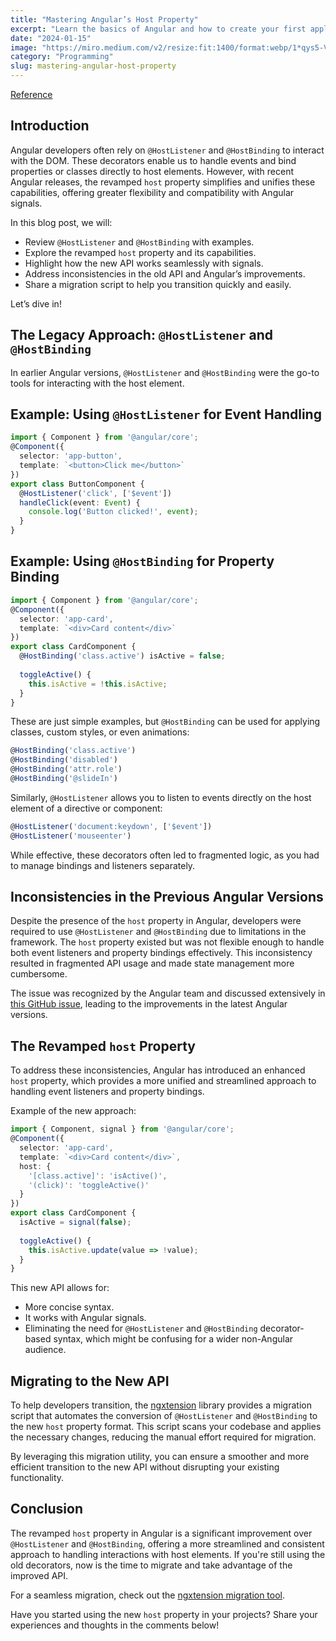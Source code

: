 ```yaml
---
title: "Mastering Angular’s Host Property"
excerpt: "Learn the basics of Angular and how to create your first application."
date: "2024-01-15"
image: "https://miro.medium.com/v2/resize:fit:1400/format:webp/1*qys5-VddlGTPF47smc7PYA.png"
category: "Programming"
slug: mastering-angular-host-property
---
```


[Reference](https://medium.com/@pawel.ostromecky/mastering-angulars-host-property-9a7ee9a3b5ed)


Introduction
------------

Angular developers often rely on `@HostListener` and `@HostBinding` to interact with the DOM. These decorators enable us to handle events and bind properties or classes directly to host elements. However, with recent Angular releases, the revamped `host` property simplifies and unifies these capabilities, offering greater flexibility and compatibility with Angular signals.

In this blog post, we will:

*   Review `@HostListener` and `@HostBinding` with examples.
*   Explore the revamped `host` property and its capabilities.
*   Highlight how the new API works seamlessly with signals.
*   Address inconsistencies in the old API and Angular’s improvements.
*   Share a migration script to help you transition quickly and easily.

Let’s dive in!

The Legacy Approach: `@HostListener` and `@HostBinding`
-------------------------------------------------------

In earlier Angular versions, `@HostListener` and `@HostBinding` were the go-to tools for interacting with the host element.

Example: Using `@HostListener` for Event Handling
-------------------------------------------------

```ts
import { Component } from '@angular/core';
@Component({
  selector: 'app-button',
  template: `<button>Click me</button>`
})
export class ButtonComponent {
  @HostListener('click', ['$event'])
  handleClick(event: Event) {
    console.log('Button clicked!', event);
  }
}
```

Example: Using `@HostBinding` for Property Binding
--------------------------------------------------

```ts
import { Component } from '@angular/core';
@Component({
  selector: 'app-card',
  template: `<div>Card content</div>`
})
export class CardComponent {
  @HostBinding('class.active') isActive = false;
  
  toggleActive() {
    this.isActive = !this.isActive;
  }
}
```

These are just simple examples, but `@HostBinding` can be used for applying classes, custom styles, or even animations:

```ts
@HostBinding('class.active')
@HostBinding('disabled')
@HostBinding('attr.role')
@HostBinding('@slideIn')
```

Similarly, `@HostListener` allows you to listen to events directly on the host element of a directive or component:

```ts
@HostListener('document:keydown', ['$event'])
@HostListener('mouseenter')
```

While effective, these decorators often led to fragmented logic, as you had to manage bindings and listeners separately.

Inconsistencies in the Previous Angular Versions
------------------------------------------------

Despite the presence of the `host` property in Angular, developers were required to use `@HostListener` and `@HostBinding` due to limitations in the framework. The `host` property existed but was not flexible enough to handle both event listeners and property bindings effectively. This inconsistency resulted in fragmented API usage and made state management more cumbersome.

The issue was recognized by the Angular team and discussed extensively in [this GitHub issue](https://github.com/angular/angular/issues/52561), leading to the improvements in the latest Angular versions.

The Revamped `host` Property
----------------------------

To address these inconsistencies, Angular has introduced an enhanced `host` property, which provides a more unified and streamlined approach to handling event listeners and property bindings.

Example of the new approach:

```ts
import { Component, signal } from '@angular/core';
@Component({
  selector: 'app-card',
  template: `<div>Card content</div>`,
  host: {
    '[class.active]': 'isActive()',
    '(click)': 'toggleActive()'
  }
})
export class CardComponent {
  isActive = signal(false);
  
  toggleActive() {
    this.isActive.update(value => !value);
  }
}
```

This new API allows for:

*   More concise syntax.
*   It works with Angular signals.
*   Eliminating the need for `@HostListener` and `@HostBinding` decorator-based syntax, which might be confusing for a wider non-Angular audience.

Migrating to the New API
------------------------

To help developers transition, the [ngxtension](https://ngxtension.netlify.app/utilities/migrations/host-binding-migration/) library provides a migration script that automates the conversion of `@HostListener` and `@HostBinding` to the new `host` property format. This script scans your codebase and applies the necessary changes, reducing the manual effort required for migration.

By leveraging this migration utility, you can ensure a smoother and more efficient transition to the new API without disrupting your existing functionality.

Conclusion
----------

The revamped `host` property in Angular is a significant improvement over `@HostListener` and `@HostBinding`, offering a more streamlined and consistent approach to handling interactions with host elements. If you're still using the old decorators, now is the time to migrate and take advantage of the improved API.

For a seamless migration, check out the [ngxtension migration tool](https://ngxtension.netlify.app/utilities/migrations/host-binding-migration/).

Have you started using the new `host` property in your projects? Share your experiences and thoughts in the comments below!
